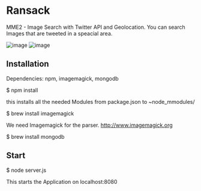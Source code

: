 Ransack
=======

MME2 - Image Search with Twitter API and Geolocation. You can search Images that are tweeted in a speacial area.


![image](https://raw.github.com/eugenpirogoff/ransack/master/tmp/image1.png)
![image](https://raw.github.com/eugenpirogoff/ransack/master/tmp/image2.png)



Installation
----
Dependencies: npm, imagemagick, mongodb

$ npm install	

this installs all the needed Modules from package.json to ~node_mmodules/

$ brew install imagemagick

We need Imagemagick for the parser. http://www.imagemagick.org

$ brew install mongodb




Start
----
$ node server.js

This starts the Application on localhost:8080
